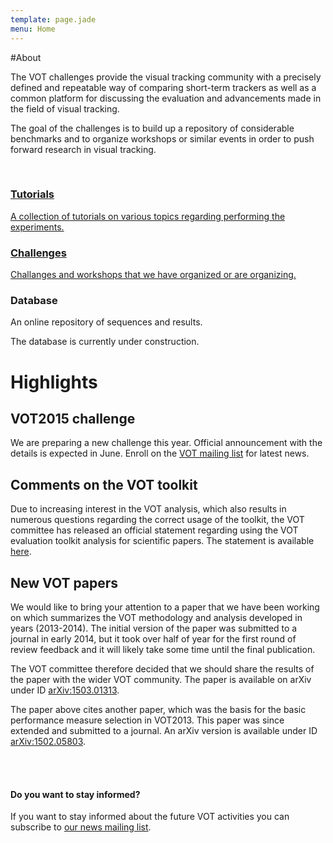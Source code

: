 ```yaml
---
template: page.jade
menu: Home
---
```


#About

The VOT challenges provide the visual tracking community with a precisely defined and repeatable way of comparing short-term trackers as well as a common platform for discussing the evaluation and advancements made in the field of visual tracking.

The goal of the challenges is to build up a repository of considerable benchmarks and to organize workshops or similar events in order to push forward research in visual tracking.

<br />

<div class="row">
<div class="col-lg-4 col-sm-12">
<a href="/howto/" class="hugebutton text-primary">
<h3><i class="glyphicon glyphicon-book"></i> Tutorials</h3>
A collection of tutorials on various topics regarding performing the experiments.
</a>
</div>

<div class="col-lg-4 col-sm-12">
<a href="/challenges.html" class="hugebutton text-primary">
<h3><i class="glyphicon glyphicon-star"></i> Challenges</h3>
Challanges and workshops that we have organized or are organizing.
</a>
</div>

<div class="col-lg-4 col-sm-12">
<div  class="hugebutton text-muted">
<h3><i class="glyphicon glyphicon-cloud"></i> Database</h3>
<p>An online repository of sequences and results.</p>
<p class="text-warning"><i class="glyphicon glyphicon-wrench"></i> The database is currently under construction.</p>
</div>
</div>

</div>

# Highlights

## VOT2015 challenge

We are preparing a new challenge this year. Official announcement with the details is expected in June. Enroll on the [VOT mailing list](https://service.ait.ac.at/mailman/listinfo/votchallenge) for latest news.

## Comments on the VOT toolkit

Due to increasing interest in the VOT analysis, which also results in numerous questions regarding the correct usage of the toolkit, the VOT committee has released an official statement regarding using the VOT evaluation toolkit analysis for scientific papers. The statement is available [<i class="glyphicon glyphicon-file"></i>here](/res/toolkit.pdf).

## New VOT papers 

We would like to bring your attention to a paper that we have been working on which summarizes the VOT methodology and analysis developed in years (2013-2014). The initial version of the paper was submitted to a journal in early 2014, but it took over half of year for the first round of review feedback and it will likely take some time until the final publication.

The VOT committee therefore decided that we should share the results of the paper with the wider VOT community. The paper is available on arXiv under ID [<i class="glyphicon glyphicon-file"></i>arXiv:1503.01313](http://arxiv.org/abs/1503.01313).

The paper above cites another paper, which was the basis for the basic performance measure selection in VOT2013. This paper was since extended and submitted to a journal. An arXiv version is available under ID [<i class="glyphicon glyphicon-file"></i>arXiv:1502.05803](http://arxiv.org/abs/1502.05803).

<br/><br/>

<div class="alert alert-success" role="alert">
<div class="icon-left"><i class="glyphicon glyphicon-bullhorn hugeicon"></i> </div>
<h4>Do you want to stay informed?</h4>

If you want to stay informed about the future VOT activities you can subscribe to [our news mailing list](https://service.ait.ac.at/mailman/listinfo/votchallenge).
</div>
